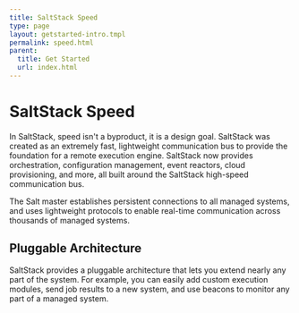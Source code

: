 ```yaml
---
title: SaltStack Speed
type: page
layout: getstarted-intro.tmpl
permalink: speed.html
parent:
  title: Get Started
  url: index.html
---
```


# SaltStack Speed

In SaltStack, speed isn't a byproduct, it is a design goal. SaltStack
was created as an extremely fast, lightweight communication bus to
provide the foundation for a remote execution engine. SaltStack now
provides orchestration, configuration management, event reactors, cloud
provisioning, and more, all built around the SaltStack high-speed
communication bus.

The Salt master establishes persistent connections to all managed
systems, and uses lightweight protocols to enable real-time communication
across thousands of managed systems.

## Pluggable Architecture

SaltStack provides a pluggable architecture that lets you extend nearly
any part of the system. For example, you can easily add custom execution
modules, send job results to a new system, and use beacons to monitor
any part of a managed system.

